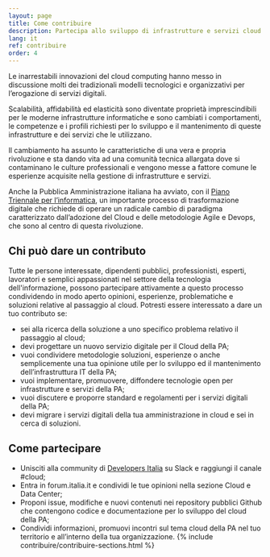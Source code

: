 ```yaml
---
layout: page
title: Come contribuire
description: Partecipa allo sviluppo di infrastrutture e servizi cloud nella PA
lang: it
ref: contribuire
order: 4
---
```


Le inarrestabili innovazioni del cloud computing hanno messo in discussione molti dei tradizionali modelli tecnologici e organizzativi per l’erogazione di servizi digitali. 

Scalabilità, affidabilità ed elasticità sono diventate proprietà imprescindibili per le moderne infrastrutture informatiche e sono cambiati i comportamenti, le competenze e i profili richiesti per lo sviluppo e il mantenimento di queste infrastrutture e dei servizi che le utilizzano.

Il cambiamento ha assunto le caratteristiche di una vera e propria rivoluzione e sta dando vita ad una comunità tecnica allargata dove si contaminano le culture professionali e vengono messe a fattore comune le esperienze acquisite nella gestione di infrastrutture e servizi.

Anche la Pubblica Amministrazione italiana ha avviato, con il [Piano Triennale per l’informatica](https://pianotriennale-ict.italia.it/), un importante processo di trasformazione digitale che richiede di operare un radicale cambio di paradigma caratterizzato dall’adozione del Cloud e delle metodologie Agile e Devops, che sono al centro di questa rivoluzione.

## Chi può dare un contributo
Tutte le persone interessate, dipendenti pubblici, professionisti, esperti, lavoratori e semplici appassionati nel settore della tecnologia dell'informazione, possono partecipare attivamente a questo processo condividendo in modo aperto opinioni, esperienze, problematiche e soluzioni relative al passaggio al cloud.
Potresti essere interessato a dare un tuo contributo se:
* sei alla ricerca della soluzione a uno specifico problema relativo il passaggio al cloud;
* devi progettare un nuovo servizio digitale per il Cloud della PA;
* vuoi condividere metodologie soluzioni, esperienze o anche semplicemente una tua opinione utile per lo sviluppo ed il mantenimento dell’infrastruttura IT della PA;
* vuoi implementare, promuovere, diffondere tecnologie open per infrastrutture e servizi della PA;
* vuoi discutere e proporre standard e regolamenti per i servizi digitali della PA;
* devi migrare i servizi digitali della tua amministrazione in cloud e sei in cerca di soluzioni. 

## Come partecipare

* Unisciti alla community di [Developers Italia](https://developers.italia.it) su Slack e raggiungi il canale  #cloud;
* Entra in forum.italia.it e condividi le tue opinioni nella  sezione Cloud e Data Center;
* Proponi issue, modifiche e nuovi contenuti nei repository pubblici Github che contengono codice e documentazione per lo sviluppo del cloud della PA;
* Condividi informazioni,  promuovi incontri sul tema cloud della PA nel tuo territorio e all’interno della tua organizzazione.
{% include contribuire/contribuire-sections.html %}
